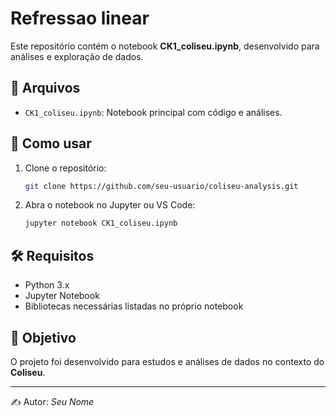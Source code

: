 # Refressao linear

Este repositório contém o notebook **CK1_coliseu.ipynb**, desenvolvido para análises e exploração de dados.

## 📂 Arquivos
- `CK1_coliseu.ipynb`: Notebook principal com código e análises.

## 🚀 Como usar
1. Clone o repositório:
   ```bash
   git clone https://github.com/seu-usuario/coliseu-analysis.git
   ```
2. Abra o notebook no Jupyter ou VS Code:
   ```bash
   jupyter notebook CK1_coliseu.ipynb
   ```

## 🛠️ Requisitos
- Python 3.x  
- Jupyter Notebook  
- Bibliotecas necessárias listadas no próprio notebook

## 📌 Objetivo
O projeto foi desenvolvido para estudos e análises de dados no contexto do **Coliseu**.

---
✍️ Autor: *Seu Nome*
